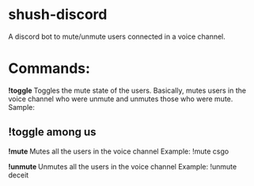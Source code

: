 # shush-discord
A discord bot to mute/unmute users connected in a voice channel.

# Commands:

**!toggle <voice channel name>**
  Toggles the mute state of the users. Basically, mutes users in the voice channel who were unmute and unmutes those who were mute.
 Sample: 
 ## !toggle among us
  
**!mute <voice chanel name>**
  Mutes all the users in the voice channel
  Example:
  !mute csgo
  
**!unmute <voice channel name>**
  Unmutes all the users in the voice channel
  Example:
  !unmute deceit

